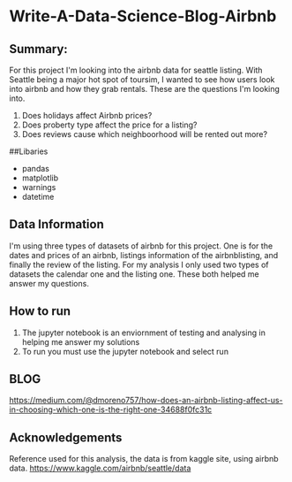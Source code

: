 # Write-A-Data-Science-Blog-Airbnb
## Summary:
For this project I'm looking into the airbnb data for seattle listing. With Seattle being a major hot spot of toursim, I wanted to see how users look into airbnb and how they grab rentals. These are the questions I'm looking into.
1. Does holidays affect Airbnb prices?
2. Does proberty type affect the price for a listing?
3. Does reviews cause which neighboorhood will be rented out more?

##Libaries
- pandas
- matplotlib
- warnings
- datetime

## Data Information
I'm using three types of datasets of airbnb for this project. One is for the dates and prices of an airbnb, listings information of the airbnblisting, and finally the review of the listing. For my analysis I only used two types of datasets the calendar one and the listing one. These both helped me answer my questions.

## How to run
1. The jupyter notebook is an enviornment of testing and analysing in helping me answer my solutions
2. To run you must use the jupyter notebook and select run

## BLOG
https://medium.com/@dmoreno757/how-does-an-airbnb-listing-affect-us-in-choosing-which-one-is-the-right-one-34688f0fc31c

## Acknowledgements
Reference used for this analysis, the data is from kaggle site, using airbnb data.
https://www.kaggle.com/airbnb/seattle/data
